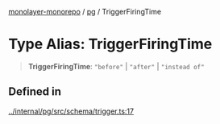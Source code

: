 [monolayer-monorepo](../../index.md) / [pg](../index.md) / TriggerFiringTime

# Type Alias: TriggerFiringTime

> **TriggerFiringTime**: `"before"` \| `"after"` \| `"instead of"`

## Defined in

[../internal/pg/src/schema/trigger.ts:17](https://github.com/dunkelbraun/monolayer/blob/6bdf3be3c6969418f99f4a76945aeb545cab66bd/internal/pg/src/schema/trigger.ts#L17)
